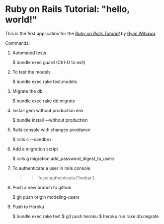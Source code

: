 # Ruby on Rails Tutorial: "hello, world!"

This is the first application for the
[*Ruby on Rails Tutorial*](http://www.railstutorial.org/)
by [Ryan Wibawa](http://www.avisow.com/).

Commands:

1. Automated tests

   $ bundle exec guard
   (Ctrl-D to exit)

2. To test the models

   $ bundle exec rake test:models

3. Migrate the db

   $ bundle exec rake db:migrate

4. Install gem without production env

   $ bundle install --without production

5. Rails console with changes avoidance

   $ rails c --sandbox

6. Add a migration script

   $ rails g migration add_password_digest_to_users
7. To authenticate a user in rails console

   >> !!user.authenticate('foobar')

8. Push a new branch to github

   $ git push origin modeling-users

9. Push to Heroku

   $ bundle exec rake test
   $ git push heroku
   $ heroku run rake db:migrate
